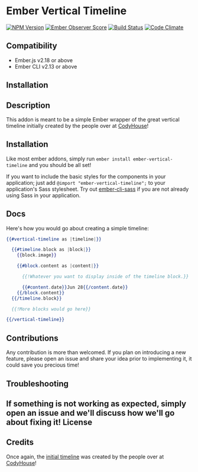 # Ember Vertical Timeline

[![NPM Version](https://badge.fury.io/js/ember-vertical-timeline.svg)](https://badge.fury.io/js/ember-vertical-timeline)
[![Ember Observer Score](https://emberobserver.com/badges/ember-vertical-timeline.svg)](https://emberobserver.com/addons/ember-vertical-timeline)
[![Build Status](https://travis-ci.org/Oreoz/ember-vertical-timeline.svg?branch=master)](https://travis-ci.org/Oreoz/ember-vertical-timeline)
[![Code Climate](https://codeclimate.com/github/Oreoz/ember-vertical-timeline/badges/gpa.svg)](https://codeclimate.com/github/Oreoz/ember-vertical-timeline)


Compatibility
------------------------------------------------------------------------------

* Ember.js v2.18 or above
* Ember CLI v2.13 or above


Installation
------------------------------------------------------------------------------
## Description

This addon is meant to be a simple Ember wrapper of the great vertical timeline initially created by the people over at [CodyHouse](https://codyhouse.co/gem/vertical-timeline/)!

## Installation

Like most ember addons, simply run `ember install ember-vertical-timeline` and you should be all set!

If you want to include the basic styles for the components in your application; just add `@import "ember-vertical-timeline";` to your application's Sass stylesheet. Try out [ember-cli-sass](https://github.com/aexmachina/ember-cli-sass) if you are not already using Sass in your application.

## Docs

Here's how you would go about creating a simple timeline:

```hbs
{{#vertical-timeline as |timeline|}}

  {{#timeline.block as |block|}}
    {{block.image}}

    {{#block.content as |content|}}

      {{!Whatever you want to display inside of the timeline block.}}

      {{#content.date}}Jun 28{{/content.date}}
    {{/block.content}}
  {{/timeline.block}}

  {{!More blocks would go here}}

{{/vertical-timeline}}

```

## Contributions
Any contribution is more than welcomed. If you plan on introducing a new feature, please open an issue and share your idea prior to implementing it, it could save you precious time!

## Troubleshooting
If something is not working as expected, simply open an issue and we'll discuss how we'll go about fixing it!
License
------------------------------------------------------------------------------

## Credits
Once again, the [initial timeline](https://codyhouse.co/gem/vertical-timeline/) was created by the people over at [CodyHouse](https://codyhouse.co)!
